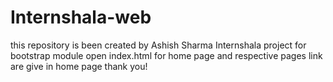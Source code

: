 # Internshala-web
this repository is been created by Ashish Sharma
Internshala project for bootstrap module
open index.html for home page and respective pages link are give in home page
thank you!
